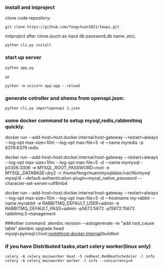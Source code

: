 ### install and iniproject

clone code repository:

```
git clone https://github.com/fengchuan1021/tmapi.git
```

initproject after clone.(such as input db password,db name ,etc).

```
python cli.py initall
```



### start up server

```
python app.py
```

or

```
python -m uvicorn app:app --reload
```





### generate cotroller and shema from openapi.json:



```shell
python cli.py importopenapi 1.json
```







### some docker command to setup mysql,redis,rabbmitmq quickly.





docker run --add-host=host.docker.internal:host-gateway --restart=always --log-opt max-size=10m --log-opt max-file=5 -d --name myredis -p 6379:6379 redis

docker run --add-host=host.docker.internal:host-gateway --restart=always --log-opt max-size=10m --log-opt max-file=5 -d --name mymysql -p3306:3306 -e MYSQL_ROOT_PASSWORD=root -e MYSQL_DATABASE=jky2  -v /home/fengchuan/mysqldata:/var/lib/mysql mysql:8 --default-authentication-plugin=mysql_native_password --character-set-server=utf8mb4

docker run --add-host=host.docker.internal:host-gateway --restart=always --log-opt max-size=10m --log-opt max-file=5 -d --hostname my-rabbit --name myrabbit -e RABBITMQ_DEFAULT_USER=admin -e RABBITMQ_DEFAULT_PASS=admin -p5672:5672 -p15672:15672 rabbitmq:3-management

###other command.
alembic revision --autogenerate -m "add root_cause table"
alembic upgrade head
mysql+pymsql://root:root@host.docker.internal/buildbot


### if you have Distributed tasks,start celery worker(linux only)

```
celery -A celery_mainworker beat -S redbeat.RedBeatScheduler -l info
celery -A celery_mainworker worker -l info --concurrency=4
```